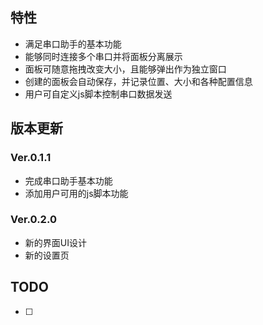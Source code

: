 ## 特性
- 满足串口助手的基本功能
- 能够同时连接多个串口并将面板分离展示
- 面板可随意拖拽改变大小，且能够弹出作为独立窗口
- 创建的面板会自动保存，并记录位置、大小和各种配置信息
- 用户可自定义js脚本控制串口数据发送
## 版本更新
### Ver.0.1.1
- 完成串口助手基本功能
- 添加用户可用的js脚本功能
### Ver.0.2.0
- 新的界面UI设计
- 新的设置页
## TODO
- [ ] 